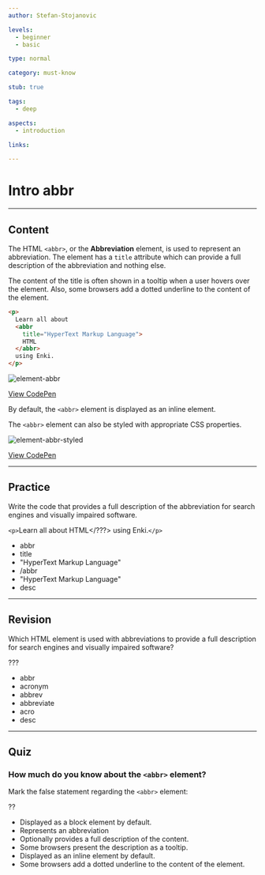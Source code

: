 ```yaml
---
author: Stefan-Stojanovic

levels:
  - beginner
  - basic

type: normal

category: must-know

stub: true

tags:
  - deep

aspects:
  - introduction

links:

---
```

# Intro abbr
---
## Content

The HTML `<abbr>`, or the **Abbreviation** element, is used to represent an abbreviation. The element has a `title` attribute which can provide a full description of the abbreviation and nothing else.

The content of the title is often shown in a tooltip when a user hovers over the element.  Also, some browsers add a dotted underline to the content of the element.

```html
<p>
  Learn all about
  <abbr
    title="HyperText Markup Language">
    HTML
  </abbr>
  using Enki.
</p>
```

![element-abbr](https://img.enkipro.com/354c74ec25bd957e4c11c5fe046b6135.png)

[View CodePen](https://codepen.io/enkidevs/pen/rrjOGv)

By default, the `<abbr>` element is displayed as an inline element.

The `<abbr>` element can also be styled with appropriate CSS properties.

![element-abbr-styled](https://img.enkipro.com/d158abd28bef73f7d126f2a9ce082dd1.png)

[View CodePen](https://codepen.io/enkidevs/pen/rKQEEK)

---
## Practice

Write the code that provides a full description of the abbreviation for search engines and visually impaired software.

`<p>`Learn all about <??? ???=???>HTML</???> using Enki.`</p>`

* abbr
* title
* "HyperText Markup Language"
* /abbr
* "HyperText Markup Language"
* desc

---
## Revision

Which HTML element is used with abbreviations to provide a full description for search engines and visually impaired software?

???

* abbr
* acronym
* abbrev
* abbreviate
* acro
* desc

---
## Quiz

### How much do you know about the `<abbr>` element?

Mark the false statement regarding the `<abbr>` element:

??

* Displayed as a block element by default.
* Represents an abbreviation
* Optionally provides a full description of the content.
* Some browsers present the description as a tooltip.
* Displayed as an inline element by default.
* Some browsers add a dotted underline to the content of the element.
